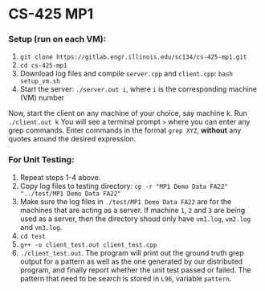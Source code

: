 # CS-425 MP1

### Setup (run on each VM):

1. `git clone https://gitlab.engr.illinois.edu/sc134/cs-425-mp1.git`
2. `cd cs-425-mp1`
3. Download log files and compile `server.cpp` and `client.cpp`: `bash setup_vm.sh`
4. Start the server: `./server.out i`, where `i` is the corresponding machine (VM) number

Now, start the client on any machine of your choice, say machine k. Run `./client.out k`
You will see a terminal prompt `>` where you can enter any grep commands. Enter commands in the format `grep XYZ`, **without** any quotes around the desired expression.

### For Unit Testing:
1. Repeat steps 1-4 above.
2. Copy log files to testing directory: `cp -r "MP1 Demo Data FA22" "../test/MP1 Demo Data FA22"`
3. Make sure the log files in `./test/MP1 Demo Data FA22` are for the machines that are acting as a server. If machine `1`, `2` and `3` are being used as a server, then the directory shoud only have `vm1.log`, `vm2.log` and `vm3.log`.
3. `cd test`
4. `g++ -o client_test.out client_test.cpp`
4. `./client_test.out`. The program will print out the ground truth grep output for a pattern as well as the one generated by our distributed program, and finally report whether the unit test passed or failed. The pattern that need to be search is stored in `L96`, variable `pattern`.
